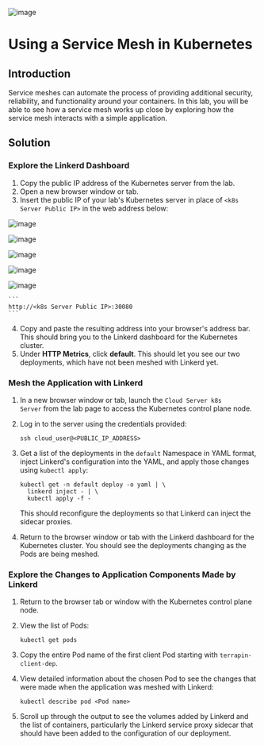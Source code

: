 ![image](https://github.com/user-attachments/assets/1fc49e4b-db08-4664-a0e9-563d39bb9836)

# Using a Service Mesh in Kubernetes

## Introduction

Service meshes can automate the process of providing additional security, reliability, and functionality around your containers. In this lab, you will be able to see how a service mesh works up close by exploring how the service mesh interacts with a simple application.

## Solution

### Explore the Linkerd Dashboard

1.  Copy the public IP address of the Kubernetes server from the lab.
2.  Open a new browser window or tab.
3.  Insert the public IP of your lab's Kubernetes server in place of `<k8s Server Public IP>` in the web address below:

![image](https://github.com/user-attachments/assets/7b0f329b-4ded-44d9-9197-63a0769a7f73)

![image](https://github.com/user-attachments/assets/e79e2710-aeb3-4e66-8ba0-3e7ebb87c040)

![image](https://github.com/user-attachments/assets/ae734a42-c6be-405d-a10f-0f7fc3695ed9)

![image](https://github.com/user-attachments/assets/08055c46-0cf0-4c5b-9b2a-69710071f842)

![image](https://github.com/user-attachments/assets/0562628f-1db1-4470-8a2b-082ccd9e2ffb)


    ```
    http://<k8s Server Public IP>:30080
    ```

4.  Copy and paste the resulting address into your browser's address bar. This should bring you to the Linkerd dashboard for the Kubernetes cluster.
5.  Under **HTTP Metrics**, click **default**. This should let you see our two deployments, which have not been meshed with Linkerd yet.

### Mesh the Application with Linkerd

1.  In a new browser window or tab, launch the `Cloud Server k8s Server` from the lab page to access the Kubernetes control plane node.
2.  Log in to the server using the credentials provided:

    ```
    ssh cloud_user@<PUBLIC_IP_ADDRESS>
    ```

3.  Get a list of the deployments in the `default` Namespace in YAML format, inject Linkerd's configuration into the YAML, and apply those changes using `kubectl apply`:

    ```
    kubectl get -n default deploy -o yaml | \
      linkerd inject - | \
      kubectl apply -f -
    ```

    This should reconfigure the deployments so that Linkerd can inject the sidecar proxies.

4.  Return to the browser window or tab with the Linkerd dashboard for the Kubernetes cluster. You should see the deployments changing as the Pods are being meshed.

### Explore the Changes to Application Components Made by Linkerd

1.  Return to the browser tab or window with the Kubernetes control plane node.
2.  View the list of Pods:

    ```
    kubectl get pods
    ```

3.  Copy the entire Pod name of the first client Pod starting with `terrapin-client-dep`.
4.  View detailed information about the chosen Pod to see the changes that were made when the application was meshed with Linkerd:

    ```
    kubectl describe pod <Pod name>
    ```

5.  Scroll up through the output to see the volumes added by Linkerd and the list of containers, particularly the Linkerd service proxy sidecar that should have been added to the configuration of our deployment.

